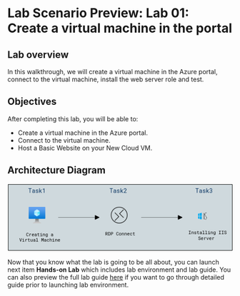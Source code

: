 # Lab Scenario Preview: Lab 01: Create a virtual machine in the portal

## Lab overview

In this walkthrough, we will create a virtual machine in the Azure portal, connect to the virtual machine, install the web server role and test.

## Objectives

After completing this lab, you will be able to:

- Create a virtual machine in the Azure portal.
- Connect to the virtual machine.
- Host a Basic Website on your New Cloud VM.

## Architecture Diagram

![](../images/az900lab01.PNG)

Now that you know what the lab is going to be all about, you can launch next item **Hands-on Lab** which includes lab environment and lab guide. You can also preview the full lab guide [here](https://experience.cloudlabs.ai/#/labguidepreview/a3d6c3a8-a5c5-43dc-9da6-b011cfb128ac) if you want to go through detailed guide prior to launching lab environment.  
